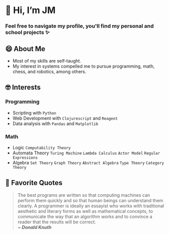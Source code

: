 # 👋 Hi, I’m JM
### Feel free to navigate my profile, you'll find my personal and school projects ✨

## 😄 About Me
- Most of my skills are self-taught.
- My interest in systems compelled me to pursue programming, math, chess, and robotics, among others.

## 🤓 Interests
### Programming
- Scripting with `Python`
- Web Development with `Clojurescript` and `Reagent`
- Data analysis with `Pandas` and `Matplotlib`

### Math
- Logic `Computability Theory`
- Automata Theory `Turing Machine` `Lambda Calculus` `Actor Model` `Regular Expressions`
- Algebra `Set Theory` `Graph Theory` `Abstract Algebra` `Type Theory` `Category Theory`

## 🤯 Favorite Quotes
> The best programs are written so that computing machines can perform them quickly and so that human beings can understand them clearly. A programmer is ideally an essayist who works with traditional aesthetic and literary forms as well as mathematical concepts, to communicate the way that an algorithm works and to convince a reader that the results will be correct.<br>
> <em><strong>~ Donald Knuth</strong></em>
